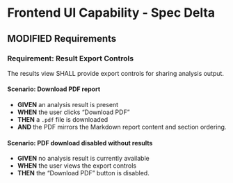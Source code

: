 # Frontend UI Capability - Spec Delta

## MODIFIED Requirements

### Requirement: Result Export Controls

The results view SHALL provide export controls for sharing analysis output.

#### Scenario: Download PDF report
- **GIVEN** an analysis result is present
- **WHEN** the user clicks “Download PDF”
- **THEN** a `.pdf` file is downloaded
- **AND** the PDF mirrors the Markdown report content and section ordering.

#### Scenario: PDF download disabled without results
- **GIVEN** no analysis result is currently available
- **WHEN** the user views the export controls
- **THEN** the “Download PDF” button is disabled.
